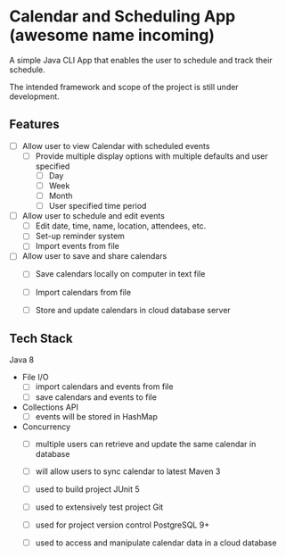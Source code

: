 # Calendar and Scheduling App (awesome name incoming)
A simple Java CLI App that enables the user to schedule and track their schedule. 

The intended framework and scope of the project is still under development.

## Features
- [ ] Allow user to view Calendar with scheduled events
    - [ ] Provide multiple display options with multiple defaults and user specified
        - [ ] Day
        - [ ] Week
        - [ ] Month
        - [ ] User specified time period
- [ ] Allow user to schedule and edit events
    - [ ] Edit date, time, name, location, attendees, etc.
    - [ ] Set-up reminder system
    - [ ] Import events from file
- [ ] Allow user to save and share calendars
    - [ ] Save calendars locally on computer in text file
    - [ ] Import calendars from file
    - [ ] Store and update calendars in cloud database server


## Tech Stack

Java 8
- File I/O
    - [ ] import calendars and events from file
    - [ ] save calendars and events to file
- Collections API
    - [ ] events will be stored in HashMap
- Concurrency
    - [ ] multiple users can retrieve and update the same calendar in database
    - [ ] will allow users to sync calendar to latest
Maven 3
    - [ ] used to build project
JUnit 5
    - [ ] used to extensively test project
Git
    - [ ] used for project version control
PostgreSQL 9+
    - [ ] used to access and manipulate calendar data in a cloud database





